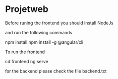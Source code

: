 # Projetweb

Before runing the frontend 
you should install NodeJs

and run the following commands

npm install 
npm install -g @angular/cli


To run the frontend 

cd frontend
ng serve

for the backend please check the file backend.txt 


